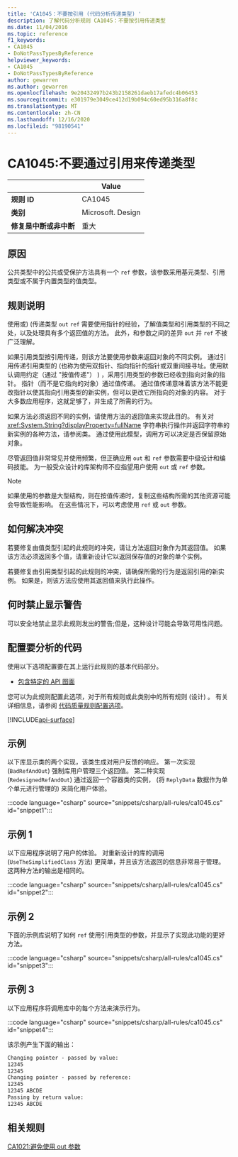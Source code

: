 ```yaml
---
title: 'CA1045：不要按引用 (代码分析传递类型) '
description: 了解代码分析规则 CA1045：不要按引用传递类型
ms.date: 11/04/2016
ms.topic: reference
f1_keywords:
- CA1045
- DoNotPassTypesByReference
helpviewer_keywords:
- CA1045
- DoNotPassTypesByReference
author: gewarren
ms.author: gewarren
ms.openlocfilehash: 9e20432497b243b2158261daeb17afedc4b06453
ms.sourcegitcommit: e301979e3049ce412d19b094c60ed95b316a8f8c
ms.translationtype: MT
ms.contentlocale: zh-CN
ms.lasthandoff: 12/16/2020
ms.locfileid: "98190541"
---
```

# <a name="ca1045-do-not-pass-types-by-reference"></a>CA1045:不要通过引用来传递类型

| | Value |
|-|-|
| **规则 ID** |CA1045|
| **类别** |Microsoft. Design|
| **修复是中断或非中断** |重大|

## <a name="cause"></a>原因

公共类型中的公共或受保护方法具有一个 `ref` 参数，该参数采用基元类型、引用类型或不属于内置类型的值类型。

## <a name="rule-description"></a>规则说明

使用或)  (传递类型 `out` `ref` 需要使用指针的经验，了解值类型和引用类型的不同之处，以及处理具有多个返回值的方法。 此外，和参数之间的差异 `out` 并 `ref` 不被广泛理解。

如果引用类型按引用传递，则该方法要使用参数来返回对象的不同实例。 通过引用传递引用类型的 (也称为使用双指针、指向指针的指针或双重间接寻址。使用默认调用约定（通过 "按值传递"） ) ，采用引用类型的参数已经收到指向对象的指针。 指针（而不是它指向的对象）通过值传递。 通过值传递意味着该方法不能更改指针以使其指向引用类型的新实例，但可以更改它所指向的对象的内容。 对于大多数应用程序，这就足够了，并生成了所需的行为。

如果方法必须返回不同的实例，请使用方法的返回值来实现此目的。 有关对 <xref:System.String?displayProperty=fullName> 字符串执行操作并返回字符串的新实例的各种方法，请参阅类。 通过使用此模型，调用方可以决定是否保留原始对象。

尽管返回值非常常见并使用频繁，但正确应用 `out` 和 `ref` 参数需要中级设计和编码技能。 为一般受众设计的库架构师不应指望用户使用 `out` 或 `ref` 参数。

> [!NOTE]
> 如果使用的参数是大型结构，则在按值传递时，复制这些结构所需的其他资源可能会导致性能影响。 在这些情况下，可以考虑使用 `ref` 或 `out` 参数。

## <a name="how-to-fix-violations"></a>如何解决冲突

若要修复由值类型引起的此规则的冲突，请让方法返回对象作为其返回值。 如果该方法必须返回多个值，请重新设计它以返回保存值的对象的单个实例。

若要修复由引用类型引起的此规则的冲突，请确保所需的行为是返回引用的新实例。 如果是，则该方法应使用其返回值来执行此操作。

## <a name="when-to-suppress-warnings"></a>何时禁止显示警告

可以安全地禁止显示此规则发出的警告;但是，这种设计可能会导致可用性问题。

## <a name="configure-code-to-analyze"></a>配置要分析的代码

使用以下选项配置要在其上运行此规则的基本代码部分。

- [包含特定的 API 图面](#include-specific-api-surfaces)

您可以为此规则配置此选项，对于所有规则或此类别中的所有规则 (设计) 。 有关详细信息，请参阅 [代码质量规则配置选项](../code-quality-rule-options.md)。

[!INCLUDE[api-surface](~/includes/code-analysis/api-surface.md)]

## <a name="example"></a>示例

以下库显示类的两个实现，该类生成对用户反馈的响应。 第一次实现 (`BadRefAndOut`) 强制库用户管理三个返回值。 第二种实现 (`RedesignedRefAndOut`) 通过返回一个容器类的实例， (将 `ReplyData` 数据作为单个单元进行管理的) 来简化用户体验。

:::code language="csharp" source="snippets/csharp/all-rules/ca1045.cs" id="snippet1":::

## <a name="example-1"></a>示例 1

以下应用程序说明了用户的体验。 对重新设计的库的调用 (`UseTheSimplifiedClass` 方法) 更简单，并且该方法返回的信息非常易于管理。 这两种方法的输出是相同的。

:::code language="csharp" source="snippets/csharp/all-rules/ca1045.cs" id="snippet2":::

## <a name="example-2"></a>示例 2

下面的示例库说明了如何 `ref` 使用引用类型的参数，并显示了实现此功能的更好方法。

:::code language="csharp" source="snippets/csharp/all-rules/ca1045.cs" id="snippet3":::

## <a name="example-3"></a>示例 3

以下应用程序将调用库中的每个方法来演示行为。

:::code language="csharp" source="snippets/csharp/all-rules/ca1045.cs" id="snippet4":::

该示例产生下面的输出：

```txt
Changing pointer - passed by value:
12345
12345
Changing pointer - passed by reference:
12345
12345 ABCDE
Passing by return value:
12345 ABCDE
```

## <a name="related-rules"></a>相关规则

[CA1021:避免使用 out 参数](ca1021.md)
